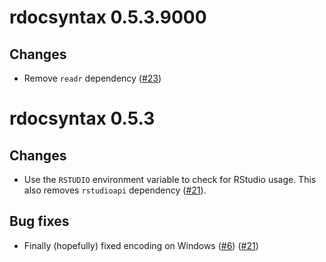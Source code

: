 # rdocsyntax 0.5.3.9000

## Changes

- Remove `readr` dependency ([#23](https://github.com/kiendang/rdocsyntax/pull/23))

# rdocsyntax 0.5.3

## Changes

- Use the `RSTUDIO` environment variable to check for RStudio usage. This also removes `rstudioapi` dependency ([#21](https://github.com/kiendang/rdocsyntax/pull/21)).

## Bug fixes

- Finally (hopefully) fixed encoding on Windows ([#6](https://github.com/kiendang/rdocsyntax/issues/6)) ([#21](https://github.com/kiendang/rdocsyntax/pull/21))

